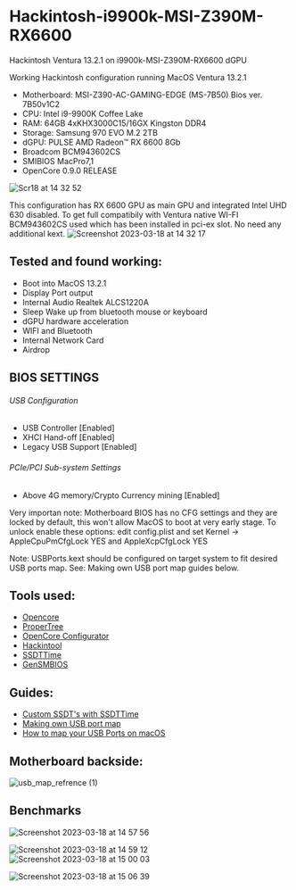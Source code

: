 # Hackintosh-i9900k-MSI-Z390M-RX6600
Hackintosh Ventura 13.2.1 on i9900k-MSI-Z390M-RX6600 dGPU

Working Hackintosh configuration running MacOS Ventura 13.2.1

- Motherboard: MSI-Z390-AC-GAMING-EDGE (MS-7B50) Bios ver. 7B50v1C2
- CPU: Intel i9-9900K Coffee Lake  
- RAM: 64GB 4xKHX3000C15/16GX Kingston DDR4
- Storage: Samsung 970 EVO M.2 2TB  
- dGPU: PULSE AMD Radeon™ RX 6600 8Gb
- Broadcom BCM943602CS
- SMIBIOS MacPro7,1
- OpenCore 0.9.0 RELEASE

![Scr18 at 14 32 52](https://user-images.githubusercontent.com/7040503/226106431-2620d418-8a50-4db1-9529-4af5d2b9a527.png)

This configuration has RX 6600 GPU as main GPU and integrated Intel UHD 630 disabled. 
To get full compatibily with Ventura native WI-FI BCM943602CS used which has been installed in pci-ex slot. No need any additional kext.
![Screenshot 2023-03-18 at 14 32 17](https://user-images.githubusercontent.com/7040503/226106759-9b80bdb5-0877-4bf9-a69c-f2dc9afecfff.png)


## Tested and found working:
- Boot into MacOS 13.2.1
- Display Port output
- Internal Audio Realtek ALCS1220A
- Sleep Wake up from bluetooth mouse or keyboard
- dGPU hardware acceleration
- WIFI and Bluetooth  
- Internal Network Card
- Airdrop

## BIOS SETTINGS
###### USB Configuration
- USB Controller [Enabled]
- XHCI Hand-off [Enabled]
- Legacy USB Support [Enabled]

###### PCIe/PCI Sub-system Settings
- Above 4G memory/Crypto Currency mining [Enabled]

Very importan note: Motherboard BIOS has no CFG settings and they are locked by default, this won't allow MacOS to boot at very early stage. To unlock enable these options: edit config.plist and set Kernel -> AppleCpuPmCfgLock YES and AppleXcpCfgLock YES 


Note: USBPorts.kext should be configured on target system to fit desired USB ports map. See: Making own USB port map guides below.



## Tools used:
- [Opencore](https://dortania.github.io/OpenCore-Install-Guide/) 
- [ProperTree](https://github.com/corpnewt/ProperTree)
- [OpenCore Configurator](https://mackie100projects.altervista.org/download-opencore-configurator/)
- [Hackintool](https://github.com/headkaze/Hackintool)
- [SSDTTime](https://github.com/corpnewt/SSDTTime)
- [GenSMBIOS](https://github.com/corpnewt/GenSMBIOS)

## Guides:
- [Custom SSDT's with SSDTTime](https://www.tonymacx86.com/threads/custom-ssdts-using-corpnewts-ssdttime.318976/)
- [Making own USB port map](https://www.tonymacx86.com/threads/the-new-beginners-guide-to-usb-port-configuration.286553/#post-2029768)
- [How to map your USB Ports on macOS](https://elitemacx86.com/threads/how-to-map-your-usb-ports-on-macos.581/)

## Motherboard backside:
![usb_map_refrence (1)](https://user-images.githubusercontent.com/7040503/190871487-0bde8041-faaf-4d50-8f83-18f75b65ba53.png)

## Benchmarks
![Screenshot 2023-03-18 at 14 57 56](https://user-images.githubusercontent.com/7040503/226112181-a9183f0e-0d81-4d21-bb5d-ac47009aac9f.png)

![Screenshot 2023-03-18 at 14 59 12](https://user-images.githubusercontent.com/7040503/226112197-311d5c85-76cf-4a80-bfae-cf848025d088.png)
![Screenshot 2023-03-18 at 15 00 03](https://user-images.githubusercontent.com/7040503/226112205-c9d79f7a-43fa-4f22-b8dc-c7cd4c6cfda8.png)


![Screenshot 2023-03-18 at 15 06 39](https://user-images.githubusercontent.com/7040503/226112137-116bccad-b83b-4fa5-aa64-5f28f0229e5b.png)
